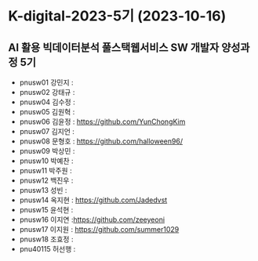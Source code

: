 # K-digital-2023-5기 (2023-10-16)
## AI 활용 빅데이터분석 풀스택웹서비스 SW 개발자 양성과정 5기

+ pnusw01	강민지	:
+ pnusw02	강태규	:
+ pnusw04	김수정	:
+ pnusw05	김원혁	:
+ pnusw06	김윤정	: https://github.com/YunChongKim
+ pnusw07	김지언	:
+ pnusw08	문형호	: https://github.com/halloween96/
+ pnusw09	박상민	:
+ pnusw10	박예찬	:
+ pnusw11	박주원	:
+ pnusw12	백진우	:
+ pnusw13	성빈	:
+ pnusw14	옥지현	: https://github.com/Jadedvst
+ pnusw15	윤석현	:
+ pnusw16	이지연	:https://github.com/zeeyeoni
+ pnusw17	이지원	: https://github.com/summer1029
+ pnusw18	조효정	:
+ pnu40115	허선행	:
